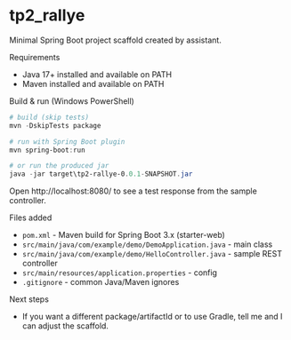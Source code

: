 # tp2_rallye

Minimal Spring Boot project scaffold created by assistant.

Requirements
- Java 17+ installed and available on PATH
- Maven installed and available on PATH

Build & run (Windows PowerShell)

```powershell
# build (skip tests)
mvn -DskipTests package

# run with Spring Boot plugin
mvn spring-boot:run

# or run the produced jar
java -jar target\tp2-rallye-0.0.1-SNAPSHOT.jar
```

Open http://localhost:8080/ to see a test response from the sample controller.

Files added
- `pom.xml` - Maven build for Spring Boot 3.x (starter-web)
- `src/main/java/com/example/demo/DemoApplication.java` - main class
- `src/main/java/com/example/demo/HelloController.java` - sample REST controller
- `src/main/resources/application.properties` - config
- `.gitignore` - common Java/Maven ignores

Next steps
- If you want a different package/artifactId or to use Gradle, tell me and I can adjust the scaffold.
